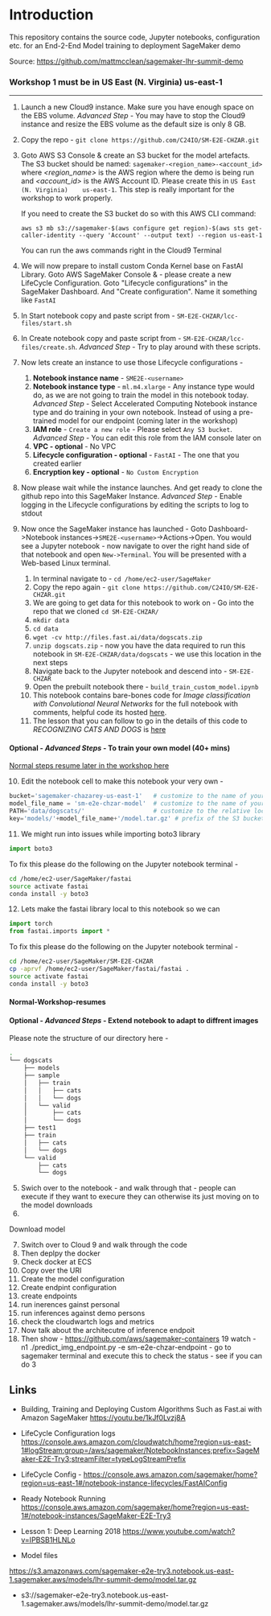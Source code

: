 
# Introduction
This repository contains the source code, Jupyter notebooks, configuration etc. for an End-2-End Model training to deployment SageMaker demo

Source: https://github.com/mattmcclean/sagemaker-lhr-summit-demo

### Workshop 1 must be in US East (N. Virginia)	us-east-1

-----------

1. Launch a new Cloud9 instance. Make sure you have enough space on the EBS volume. *Advanced Step* - You may have to stop the Cloud9 instance and resize the EBS volume as the default size is only 8 GB.

2. Copy the repo - `git clone https://github.com/C24IO/SM-E2E-CHZAR.git`

3. Goto AWS S3 Console & create an S3 bucket for the model artefacts. The S3 bucket should be named: ```sagemaker-<region_name>-<account_id>``` where *<region_name>* is the AWS region where the demo is being run and *<account_id>* is the AWS Account ID. Please create this in ```US East (N. Virginia)	us-east-1```. This step is really important for the workshop to work properly.

    If you need to create the S3 bucket do so with this AWS CLI command:

    ```aws s3 mb s3://sagemaker-$(aws configure get region)-$(aws sts get-caller-identity --query 'Account' --output text) --region us-east-1 ```

    You can run the aws commands right in the Cloud9 Terminal

4. We will now prepare to install custom Conda Kernel base on FastAI Library. Goto AWS SageMaker Console & - please create a new LifeCycle Configuration. Goto "Lifecycle configurations" in the SageMaker Dashboard. And "Create configuration". Name it something like `FastAI`

5. In Start notebook copy and paste script from - `SM-E2E-CHZAR/lcc-files/start.sh`

6. In Create notebook copy and paste script from - `SM-E2E-CHZAR/lcc-files/create.sh`. *Advanced Step* - Try to play around with these scripts. 

7. Now lets create an instance to use those Lifecycle configurations -   
    1. **Notebook instance name** - `SME2E-<username>`
    2. **Notebook instance type** - `ml.m4.xlarge` - Any instance type would do, as we are not going to train the model in this notebook today. *Advanced Step* - Select Accelerated Computing Notebook instance type and do training in your own notebook. Instead of using a pre-trained model for our endpoint (coming later in the workshop)
    3. **IAM role** - `Create a new role` - Please select `Any S3 bucket`. *Advanced Step* - You can edit this role from the IAM console later on
    4. **VPC - optional** - No VPC
    5. **Lifecycle configuration - optional** - `FastAI` - The one that you created earlier
    6. **Encryption key - optional** - `No Custom Encryption`

8. Now please wait while the instance launches. And get ready to clone the github repo into this SageMaker Instance. *Advanced Step* - Enable logging in the Lifecycle configurations by editing the scripts to log to stdout

9. Now once the SageMaker instance has launched - Goto Dashboard->Notebook instances->`SME2E-<username>`->Actions->Open. You would see a Jupyter notebook - now navigate to over the right hand side of that notebook and open `New->Terminal`. You will be presented with a Web-based Linux terminal. 
    1. In terminal navigate to - `cd /home/ec2-user/SageMaker` 
    2. Copy the repo again - `git clone https://github.com/C24IO/SM-E2E-CHZAR.git`
    3. We are going to get data for this notebook to work on - Go into the repo that we cloned `cd SM-E2E-CHZAR/`
    4. `mkdir data`
    5. `cd data`
    6. `wget -cv http://files.fast.ai/data/dogscats.zip`
    7. `unzip dogscats.zip` - now you have the data required to run this notebook in `SM-E2E-CHZAR/data/dogscats` - we use this location in the next steps
    3. Navigate back to the Jupyter notebook and descend into - `SM-E2E-CHZAR`
    4. Open the prebuilt notebook there - `build_train_custom_model.ipynb`
    5. This notebook contains bare-bones code for *Image classification with Convolutional Neural Networks* for the full notebook with comments, helpful code its hosted [here](https://github.com/fastai/fastai/blob/master/courses/dl1/lesson1.ipynb).
    6. The lesson that you can follow to go in the details of this code to *RECOGNIZING CATS AND DOGS* is [here](http://course.fast.ai/lessons/lesson1.html)

#### Optional - *Advanced Steps* - To train your own model (40+ mins)

[Normal steps resume later in the workshop here](#Normal-Workshop-resumes)

10. Edit the notebook cell to make this notebook your very own - 
```python
bucket='sagemaker-chazarey-us-east-1'   # customize to the name of your S3 bucket
model_file_name = 'sm-e2e-chzar-model'  # customize to the name of your model
PATH='data/dogscats/'                   # customize to the relative location of your data folder
key='models/'+model_file_name+'/model.tar.gz' # prefix of the S3 bucket of the model file
```

11. We might run into issues while importing boto3 library
```python
import boto3
```
To fix this please do the following on the Jupyter notebook terminal - 
```bash
cd /home/ec2-user/SageMaker/fastai
source activate fastai
conda install -y boto3
```

12. Lets make the fastai library local to this notebook so we can 
```python
import torch
from fastai.imports import *
```
To fix this please do the following on the Jupyter notebook terminal - 
```bash
cd /home/ec2-user/SageMaker/SM-E2E-CHZAR
cp -aprvf /home/ec2-user/SageMaker/fastai/fastai .
source activate fastai
conda install -y boto3
```

#### Normal-Workshop-resumes 

#### Optional - *Advanced Steps* - Extend notebook to adapt to diffrent images

Please note the structure of our directory here - 

```bash
.
└── dogscats
    ├── models
    ├── sample
    │   ├── train
    │   │   ├── cats
    │   │   └── dogs
    │   └── valid
    │       ├── cats
    │       └── dogs
    ├── test1
    ├── train
    │   ├── cats
    │   └── dogs
    └── valid
        ├── cats
        └── dogs
```


5. Swich over to the notebook - and walk through that - people can execute if they want to execure they can otherwise its just moving on to the model downloads 
6. 

Download model 

7. Switch over to Cloud 9 and walk through the code 
8. Then deplpy the docker 
9. Check docker at ECS 
10. Copy over the URI
11. Create the model configuration
12. Create endpint configuration
13. create endpoints 
14. run inerences gainst personal
15. run inferences against demo persons
16. check the cloudwartch logs and metrics 
17. Now talk about the architecutre of inference endpoit 
18. Then show - https://github.com/aws/sagemaker-containers
19 watch -n1  ./predict_img_endpoint.py -e sm-e2e-chzar-endpoint - go to sagemaker terminal and execute this to check the status - see if you can do 3 


Links
------
* Building, Training and Deploying Custom Algorithms Such as Fast.ai with Amazon SageMaker
https://youtu.be/1kJf0Lvzj8A

* LifeCycle Configuration logs 
https://console.aws.amazon.com/cloudwatch/home?region=us-east-1#logStream:group=/aws/sagemaker/NotebookInstances;prefix=SageMaker-E2E-Try3;streamFilter=typeLogStreamPrefix

* LifeCycle Config - 
https://console.aws.amazon.com/sagemaker/home?region=us-east-1#/notebook-instance-lifecycles/FastAIConfig

* Ready Notebook Running
https://console.aws.amazon.com/sagemaker/home?region=us-east-1#/notebook-instances/SageMaker-E2E-Try3

* Lesson 1: Deep Learning 2018
https://www.youtube.com/watch?v=IPBSB1HLNLo

* Model files
 
 https://s3.amazonaws.com/sagemaker-e2e-try3.notebook.us-east-1.sagemaker.aws/models/lhr-summit-demo/model.tar.gz 
 + s3://sagemaker-e2e-try3.notebook.us-east-1.sagemaker.aws/models/lhr-summit-demo/model.tar.gz




